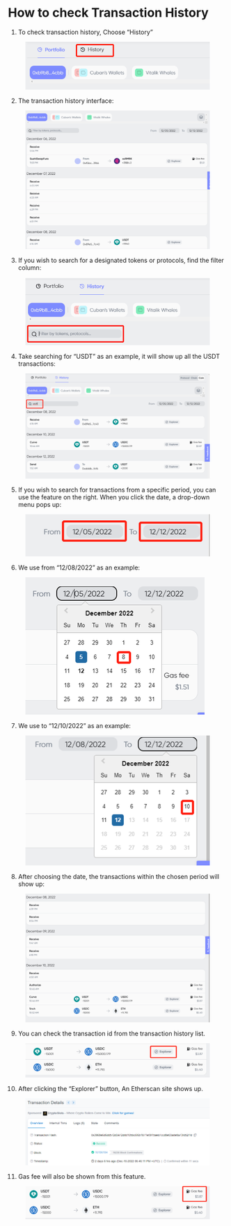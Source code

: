 # How to check Transaction History

1. To check transaction history, Choose “History”

<figure><img src="../.gitbook/assets/1.png" alt=""><figcaption></figcaption></figure>

2. The transaction history interface:

<figure><img src="../.gitbook/assets/2 (1).png" alt=""><figcaption></figcaption></figure>

3. If you wish to search for a designated tokens or protocols, find the filter column:

<figure><img src="../.gitbook/assets/3.png" alt=""><figcaption></figcaption></figure>

4. Take searching for “USDT” as an example, it will show up all the USDT transactions:

<figure><img src="../.gitbook/assets/4 (1).png" alt=""><figcaption></figcaption></figure>

5. If you wish to search for transactions from a specific period, you can use the feature on the right. When you click the date, a drop-down menu pops up:

<figure><img src="../.gitbook/assets/5.png" alt=""><figcaption></figcaption></figure>

6. We use from “12/08/2022” as an example:

<figure><img src="../.gitbook/assets/6 (1).png" alt=""><figcaption></figcaption></figure>

7. We use to “12/10/2022” as an example:

<figure><img src="../.gitbook/assets/7.png" alt=""><figcaption></figcaption></figure>

8. After choosing the date, the transactions within the chosen period will show up:

<figure><img src="../.gitbook/assets/8.png" alt=""><figcaption></figcaption></figure>

9. You can check the transaction id from the transaction history list.

<figure><img src="../.gitbook/assets/9.png" alt=""><figcaption></figcaption></figure>

10. After clicking the “Explorer” button, An Etherscan site shows up.

<figure><img src="../.gitbook/assets/10.png" alt=""><figcaption></figcaption></figure>

11. Gas fee will also be shown from this feature.

<figure><img src="../.gitbook/assets/11.png" alt=""><figcaption></figcaption></figure>
